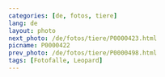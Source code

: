 ```yaml
---
categories: [de, fotos, tiere]
lang: de
layout: photo
next_photo: /de/fotos/tiere/P0000423.html
picname: P0000422
prev_photo: /de/fotos/tiere/P0000498.html
tags: [Fotofalle, Leopard]
---
```

